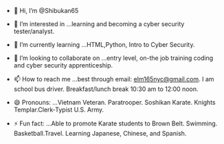 - 👋 Hi, I’m @Shibukan65
- 👀 I’m interested in ...learning and becoming a cyber security tester/analyst.
- 🌱 I’m currently learning ...HTML,Python, Intro to Cyber Security.
  
- 💞️ I’m looking to collaborate on ...entry level, on-the job training coding and cyber security apprenticeship.
- 📫 How to reach me ...best through email: elm165nyc@gmail.com. I am school bus driver. Breakfast/lunch break 10:30 am to 12:00 noon.
- 😄 Pronouns: ...Vietnam Veteran. Paratrooper. Soshikan Karate. Knights Templar.Clerk-Typist U.S. Army.
- ⚡ Fun fact: ...Able to promote Karate students to Brown Belt. Swimming. Basketball.Travel. Learning Japanese, Chinese, and Spanish.

<!---
Shibukan65/Shibukan65 is a ✨ special ✨ repository because its `README.md` (this file) appears on your GitHub profile.
You can click the Preview link to take a look at your changes.
--->

